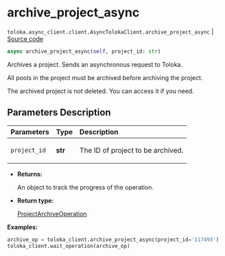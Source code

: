# archive_project_async
`toloka.async_client.client.AsyncTolokaClient.archive_project_async` | [Source code](https://github.com/Toloka/toloka-kit/blob/v1.2.3/src/async_client/client.py#L0)

```python
async archive_project_async(self, project_id: str)
```

Archives a project. Sends an asynchronous request to Toloka.


All pools in the project must be archived before archiving the project.

The archived project is not deleted. You can access it if you need.

## Parameters Description

| Parameters | Type | Description |
| :----------| :----| :-----------|
`project_id`|**str**|<p>The ID of project to be archived.</p>

* **Returns:**

  An object to track the progress of the operation.

* **Return type:**

  [ProjectArchiveOperation](toloka.client.operations.ProjectArchiveOperation.md)

**Examples:**


```python
archive_op = toloka_client.archive_project_async(project_id='117493')
toloka_client.wait_operation(archive_op)
```
